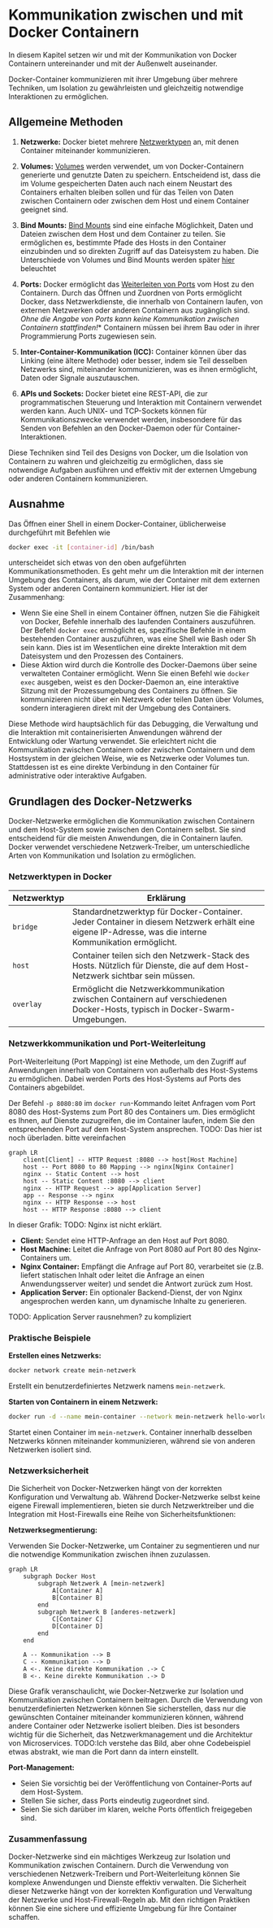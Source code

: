 # Kommunikation zwischen und mit Docker Containern

In diesem Kapitel setzen wir und mit der Kommunikation von Docker Containern untereinander und mit der Außenwelt
auseinander.

Docker-Container kommunizieren mit ihrer Umgebung über mehrere Techniken, um Isolation zu gewährleisten und gleichzeitig
notwendige Interaktionen zu ermöglichen.

## Allgemeine Methoden

1. **Netzwerke:**
Docker bietet
mehrere [Netzwerktypen](kommunikation_zwischen_und_mit_docker_containern.md#grundlagen-des-docker-netzwerks) an,
mit denen Container miteinander kommunizieren.

2. **Volumes:**
[Volumes](wo_und_wie_docker_container_daten_speichern.md#verwendung-von-volumes) werden verwendet, um von
Docker-Containern generierte und genutzte Daten zu speichern. Entscheidend ist, dass die 
im Volume gespeicherten Daten auch nach einem Neustart des Containers erhalten bleiben sollen
und für das Teilen von Daten zwischen Containern oder zwischen dem Host und einem Container geeignet sind.

3. **Bind Mounts:**
[Bind Mounts](wo_und_wie_docker_container_daten_speichern.md#verwendung-von-bind-mounts) sind eine einfache
Möglichkeit, Daten und Dateien zwischen dem Host und dem Container zu teilen. Sie
ermöglichen es, bestimmte Pfade des Hosts in den Container einzubinden und so direkten Zugriff auf das Dateisystem
zu haben. Die Unterschiede von Volumes und Bind Mounts werden später 
[hier](wo_und_wie_docker_container_daten_speichern.md#unterschied-zwischen-docker-volumes-und-bind-mounts) beleuchtet

4. **Ports:**
Docker ermöglicht
das [Weiterleiten von Ports](kommunikation_zwischen_und_mit_docker_containern.md#netzwerkkommunikation-und-port-weiterleitung)
vom Host zu den Containern. Durch das Öffnen und Zuordnen von Ports
ermöglicht Docker, dass Netzwerkdienste, die innerhalb von Containern laufen, von externen Netzwerken oder anderen
Containern aus zugänglich sind.
*Ohne die Angabe von Ports kann keine Kommunikation zwischen Containern stattfinden!** Containern müssen bei ihrem
Bau oder in ihrer Programmierung Ports zugewiesen sein.

5. **Inter-Container-Kommunikation (ICC):**
Container können über das Linking (eine ältere Methode) oder besser, indem sie Teil desselben Netzwerks sind,
miteinander kommunizieren, was es ihnen ermöglicht, Daten oder Signale auszutauschen.

6. **APIs und Sockets:**
Docker bietet eine REST-API, die zur programmatischen Steuerung und Interaktion mit Containern verwendet werden
kann. Auch UNIX- und TCP-Sockets können für Kommunikationszwecke verwendet werden, insbesondere für das Senden von
Befehlen an den Docker-Daemon oder für Container-Interaktionen.

Diese Techniken sind Teil des Designs von Docker, um die Isolation von Containern zu wahren und gleichzeitig zu
ermöglichen, dass sie notwendige Aufgaben ausführen und effektiv mit der externen Umgebung oder anderen Containern
kommunizieren.

## Ausnahme

Das Öffnen einer Shell in einem Docker-Container, üblicherweise durchgeführt mit Befehlen
wie

```bash
docker exec -it [container-id] /bin/bash
```

unterscheidet sich etwas von den oben aufgeführten
Kommunikationsmethoden. Es geht mehr um die Interaktion mit der internen Umgebung des Containers, als darum, wie der
Container mit dem externen System oder anderen Containern kommuniziert. Hier ist der Zusammenhang:

- Wenn Sie eine Shell in einem Container öffnen, nutzen Sie die Fähigkeit von Docker, Befehle innerhalb des
  laufenden Containers auszuführen. Der Befehl `docker exec` ermöglicht es, spezifische Befehle in einem bestehenden
  Container auszuführen, was eine Shell wie Bash oder Sh sein kann. Dies ist im Wesentlichen eine direkte
  Interaktion mit dem Dateisystem und den Prozessen des Containers.
- Diese Aktion wird durch die Kontrolle des Docker-Daemons über seine verwalteten Container ermöglicht. Wenn Sie
  einen Befehl wie `docker exec` ausgeben, weist es den Docker-Daemon an, eine interaktive Sitzung mit der
  Prozessumgebung des Containers zu öffnen. Sie kommunizieren nicht über ein Netzwerk oder teilen Daten über
  Volumes, sondern interagieren direkt mit der Umgebung des Containers.

Diese Methode wird hauptsächlich für das Debugging, die Verwaltung und die Interaktion mit containerisierten Anwendungen
während der Entwicklung oder Wartung verwendet. Sie erleichtert nicht die Kommunikation zwischen Containern oder
zwischen Containern und dem Hostsystem in der gleichen Weise, wie es Netzwerke oder Volumes tun. Stattdessen ist es eine
direkte Verbindung in den Container für administrative oder interaktive Aufgaben.

## Grundlagen des Docker-Netzwerks

Docker-Netzwerke ermöglichen die Kommunikation zwischen Containern und dem Host-System sowie zwischen den Containern
selbst. Sie sind entscheidend für die meisten Anwendungen, die in Containern laufen. Docker verwendet verschiedene
Netzwerk-Treiber, um unterschiedliche Arten von Kommunikation und Isolation zu ermöglichen.

### Netzwerktypen in Docker

| Netzwerktyp | Erklärung                                                                                                                                             |
|-------------|-------------------------------------------------------------------------------------------------------------------------------------------------------|
| `bridge`    | Standardnetzwerktyp für Docker-Container. Jeder Container in diesem Netzwerk erhält eine eigene IP-Adresse, was die interne Kommunikation ermöglicht. |
| `host`      | Container teilen sich den Netzwerk-Stack des Hosts. Nützlich für Dienste, die auf dem Host-Netzwerk sichtbar sein müssen.                             |
| `overlay`   | Ermöglicht die Netzwerkkommunikation zwischen Containern auf verschiedenen Docker-Hosts, typisch in Docker-Swarm-Umgebungen.                          |

### Netzwerkkommunikation und Port-Weiterleitung

Port-Weiterleitung (Port Mapping) ist eine Methode, um den Zugriff auf Anwendungen innerhalb von Containern von
außerhalb des Host-Systems zu ermöglichen. Dabei werden Ports des Host-Systems auf Ports des Containers abgebildet.

Der Befehl `-p 8080:80` im `docker run`-Kommando leitet Anfragen vom Port 8080 des
Host-Systems zum Port 80 des Containers um. Dies ermöglicht es Ihnen, auf Dienste zuzugreifen, die im Container
laufen, indem Sie den entsprechenden Port auf dem Host-System ansprechen.
TODO: Das hier ist noch überladen. bitte vereinfachen
```mermaid
graph LR
    client[Client] -- HTTP Request :8080 --> host[Host Machine]
    host -- Port 8080 to 80 Mapping --> nginx[Nginx Container]
    nginx -- Static Content --> host
    host -- Static Content :8080 --> client
    nginx -- HTTP Request --> app[Application Server]
    app -- Response --> nginx
    nginx -- HTTP Response --> host
    host -- HTTP Response :8080 --> client
```

In dieser Grafik:
TODO: Nginx ist nicht erklärt.

- **Client:** Sendet eine HTTP-Anfrage an den Host auf Port 8080.
- **Host Machine:** Leitet die Anfrage von Port 8080 auf Port 80 des Nginx-Containers um.
- **Nginx Container:** Empfängt die Anfrage auf Port 80, verarbeitet sie (z.B. liefert statischen Inhalt oder leitet die
  Anfrage an einen Anwendungsserver weiter) und sendet die Antwort zurück zum Host.
- **Application Server:** Ein optionaler Backend-Dienst, der von Nginx angesprochen werden kann, um dynamische Inhalte
  zu generieren.

TODO: Application Server rausnehmen? zu kompliziert

### Praktische Beispiele

**Erstellen eines Netzwerks:**

```bash
docker network create mein-netzwerk
```

Erstellt ein benutzerdefiniertes Netzwerk namens `mein-netzwerk`.

**Starten von Containern in einem Netzwerk:**

```bash
docker run -d --name mein-container --network mein-netzwerk hello-world-python
```

Startet einen Container im `mein-netzwerk`. Container innerhalb desselben Netzwerks können miteinander kommunizieren,
während sie von anderen Netzwerken isoliert sind.

### Netzwerksicherheit

Die Sicherheit von Docker-Netzwerken hängt von der korrekten Konfiguration und Verwaltung ab. Während Docker-Netzwerke
selbst keine eigene Firewall implementieren, bieten sie durch Netzwerktreiber und die Integration mit Host-Firewalls
eine Reihe von Sicherheitsfunktionen:

**Netzwerksegmentierung:**

Verwenden Sie Docker-Netzwerke, um Container zu segmentieren und nur die notwendige
Kommunikation zwischen ihnen zuzulassen.

```mermaid
graph LR
    subgraph Docker Host
        subgraph Netzwerk A [mein-netzwerk]
            A[Container A]
            B[Container B]
        end
        subgraph Netzwerk B [anderes-netzwerk]
            C[Container C]
            D[Container D]
        end
    end

    A -- Kommunikation --> B
    C -- Kommunikation --> D
    A <-. Keine direkte Kommunikation .-> C
    B <-. Keine direkte Kommunikation .-> D
```

Diese Grafik veranschaulicht, wie Docker-Netzwerke zur Isolation und Kommunikation zwischen Containern beitragen.
Durch die Verwendung von benutzerdefinierten Netzwerken können Sie sicherstellen, dass nur die gewünschten Container
miteinander kommunizieren können, während andere Container oder Netzwerke isoliert bleiben. Dies ist besonders wichtig
für die Sicherheit, das Netzwerkmanagement und die Architektur von Microservices.
TODO:Ich verstehe das Bild, aber ohne Codebeispiel etwas abstrakt, wie man die Port dann da intern einstellt.

**Port-Management:**

- Seien Sie vorsichtig bei der Veröffentlichung von Container-Ports auf dem Host-System.
- Stellen Sie sicher, dass Ports eindeutig zugeordnet sind.
- Seien Sie sich darüber im klaren, welche Ports öffentlich freigegeben sind.

### Zusammenfassung

Docker-Netzwerke sind ein mächtiges Werkzeug zur Isolation und Kommunikation zwischen Containern. Durch die Verwendung
von verschiedenen Netzwerk-Treibern und Port-Weiterleitung können Sie komplexe Anwendungen und Dienste effektiv
verwalten. Die Sicherheit dieser Netzwerke hängt von der korrekten Konfiguration und Verwaltung der Netzwerke und
Host-Firewall-Regeln ab. Mit den richtigen Praktiken können Sie eine sichere und effiziente Umgebung für Ihre Container
schaffen.